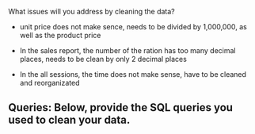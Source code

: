 What issues will you address by cleaning the data?
- unit price does not make sence, needs to be divided by 1,000,000, as well as the product price

- In the sales report, the number of the ration has too many decimal places, needs to be clean by only 2 decimal places

- In the all sessions, the time does not make sense, have to be cleaned and reorganizated 



Queries:
Below, provide the SQL queries you used to clean your data.
- 